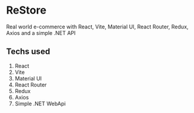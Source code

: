 # ReStore
 Real world e-commerce with React, Vite, Material UI, React Router, Redux, Axios and a simple .NET API

## Techs used
 1. React
 2. Vite
 3. Material UI
 4. React Router
 5. Redux
 6. Axios
 7. Simple .NET WebApi
